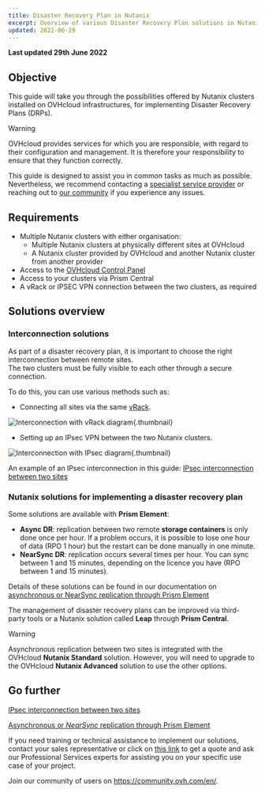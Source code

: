 ```yaml
---
title: Disaster Recovery Plan in Nutanix
excerpt: Overview of various Disaster Recovery Plan solutions in Nutanix
updated: 2022-06-29
---
```


**Last updated 29th June 2022**

## Objective

This guide will take you through the possibilities offered by Nutanix clusters installed on OVHcloud infrastructures, for implementing Disaster Recovery Plans (DRPs).

> [!warning]
> OVHcloud provides services for which you are responsible, with regard to their configuration and management. It is therefore your responsibility to ensure  that they function correctly.
>
> This guide is designed to assist you in common tasks as much as possible. Nevertheless, we recommend contacting a [specialist service provider](https://partner.ovhcloud.com/en-ie/directory/) or reaching out to [our community](https://community.ovh.com/en/) if you experience any issues.
>

## Requirements

- Multiple Nutanix clusters with either organisation:
    - Multiple Nutanix clusters at physically different sites at OVHcloud
    - A Nutanix cluster provided by OVHcloud and another Nutanix cluster from another provider
- Access to the [OVHcloud Control Panel](https://www.ovh.com/auth/?action=gotomanager&from=https://www.ovh.ie/&ovhSubsidiary=ie)
- Access to your clusters via Prism Central
- A vRack or IPSEC VPN connection between the two clusters, as required

## Solutions overview

### Interconnection solutions

As part of a disaster recovery plan, it is important to choose the right interconnection between remote sites.<br>
The two clusters must be fully visible to each other through a secure connection.

To do this, you can use various methods such as:

- Connecting all sites via the same [vRack](https://www.ovh.ie/solutions/vrack/).

![Interconnection with vRack diagram](images/vrackinterconnection.png){.thumbnail}

- Setting up an IPsec VPN between the two Nutanix clusters.

![Interconnection with IPsec diagram](images/ipsecinterconnection.png){.thumbnail}

An example of an IPsec interconnection in this guide: [IPsec interconnection between two sites](/pages/cloud/nutanix/44-ipsec-interconnection)

### Nutanix solutions for implementing a disaster recovery plan

Some solutions are available with **Prism Element**:

- **Async DR**: replication between two remote **storage containers** is only done once per hour. If a problem occurs, it is possible to lose one hour of data (RPO 1 hour) but the restart can be done manually in one minute.
- **NearSync DR**: replication occurs several times per hour. You can sync between 1 and 15 minutes, depending on the licence you have (RPO between 1 and 15 minutes).

Details of these solutions can be found in our documentation on [asynchronous or NearSync replication through Prism Element](/pages/cloud/nutanix/46-prism-element-replication)

The management of disaster recovery plans can be improved via third-party tools or a Nutanix solution called **Leap** through **Prism Central**.

> [!warning]
> Asynchronous replication between two sites is integrated with the OVHcloud **Nutanix Standard** solution. However, you will need to upgrade to the OVHcloud **Nutanix Advanced** solution to use the other options.

## Go further

[IPsec interconnection between two sites](/pages/cloud/nutanix/44-ipsec-interconnection)

[Asynchronous or *NearSync* replication through Prism Element](/pages/cloud/nutanix/46-prism-element-replication)

If you need training or technical assistance to implement our solutions, contact your sales representative or click on [this link](https://www.ovhcloud.com/en-ie/professional-services/) to get a quote and ask our Professional Services experts for assisting you on your specific use case of your project.

Join our community of users on <https://community.ovh.com/en/>.
